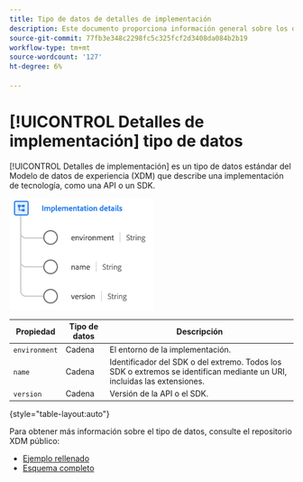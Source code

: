 ```yaml
---
title: Tipo de datos de detalles de implementación
description: Este documento proporciona información general sobre los detalles de implementación del tipo de datos del Modelo de datos de experiencia (XDM).
source-git-commit: 77fb3e348c2298fc5c325fcf2d3408da084b2b19
workflow-type: tm+mt
source-wordcount: '127'
ht-degree: 6%

---
```


# [!UICONTROL Detalles de implementación] tipo de datos

[!UICONTROL Detalles de implementación] es un tipo de datos estándar del Modelo de datos de experiencia (XDM) que describe una implementación de tecnología, como una API o un SDK.

![Estructura del tipo de datos](../images/data-types/implementation-details.png)

| Propiedad | Tipo de datos | Descripción |
| --- | --- | --- |
| `environment` | Cadena | El entorno de la implementación. |
| `name` | Cadena | Identificador del SDK o del extremo. Todos los SDK o extremos se identifican mediante un URI, incluidas las extensiones. |
| `version` | Cadena | Versión de la API o el SDK. |

{style=&quot;table-layout:auto&quot;}

Para obtener más información sobre el tipo de datos, consulte el repositorio XDM público:

* [Ejemplo rellenado](https://github.com/adobe/xdm/blob/master/components/datatypes/industry-verticals/implementationdetails.example.1.json)
* [Esquema completo](https://github.com/adobe/xdm/blob/master/components/datatypes/industry-verticals/implementationdetails.schema.json)
